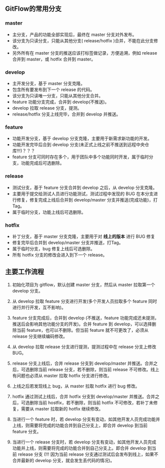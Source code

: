 ## GitFlow的常用分支

### master

- 主分支，产品的功能全部实现后，最终在 master 分支对外发布。
- 该分支为只读分支，只能从其他分支( release/hotfix )合并，不能在此分支修改。
- 另外所有在 master 分支的推送应该打标签做记录，方便追溯，例如 release 合并到 master，或 hotfix 合并到 master。


### develop

- 主开发分支，基于 master 分支克隆。
- 包含所有要发布到下一个 release 的代码。
- 该分支为只读唯一分支，只能从其他分支合并。
- feature 功能分支完成，合并到 develop(不推送)。
- develop 拉取 release 分支，提测。
- release/hotfix 分支上线完毕，合并到 develop 并推送。

### feature

- 功能开发分支，基于 develop 分支克隆，主要用于新需求新功能的开发。
- 功能开发完毕后合到 develop 分支(未正式上线之前不推送到远程中央仓库!!!)？？？
- feature 分支可同时存在多个，用于团队中多个功能同时开发，属于临时分支，功能完成后可选删除。

### release

- 测试分支，基于 feature 分支合并到 develop 之后，从 develop 分支克隆。
- 主要用于提交给测试人员进行功能测试，测试过程中发现的 BUG 在本分支进行修复，修复完成上线后合并到 develop/master 分支并推送(完成功能)，打Tag。
- 属于临时分支，功能上线后可选删除。

### hotfix

- 补丁分支，基于 master 分支克隆，主要用于对 **线上的版本** 进行 BUG 修复
- 修复完毕后合并到 develop/master 分支并推送，打Tag。
- 属于临时分支，bug 修复上线后可选删除。
- 所有 hotfix 分支的修改会进入到下一个 release。

## 主要工作流程

1. 初始化项目为 gitflow，默认创建 master 分支，然后从 master 拉取第一个 develop 分支。

2. 从 develop 拉取 feature 分支进行开发(多个开发人员拉取多个 feature 同时进行并行开发，互不影响)。

3. feature 分支完成后，合并到 develop (不推送，feature 功能完成还未提测，推送后会影响其他功能分支的开发)。合并 feature 到 develop，可以选择删除当前 feature，也可以不删除。但当前 feature 就不可更改了，必须从 release 分支继续编码修改。

4. 从 develop 拉取 release 分支进行提测，提测过程中在 release 分支上修改 BUG。

5. release 分支上线后，合并 release 分支到 develop/master 并推送。合并之后，可选删除当前 release 分支，若不删除，则当前 release 不可修改。线上有问题也必须从 master 拉取 hotfix 分支进行修改。

6. 上线之后若发现线上 bug，从 master 拉取 hotfix 进行 bug 修改。

7. hotfix 通过测试上线后，合并 hotfix 分支到 develop/master 并推送。合并之后，可选删除当前 hostfix，若不删除，则当前 hotfix 不可修改，若补丁未修复，需要从 master 拉取新的 hotfix 继续修改。

8. 当进行一个 feature 时，若 develop 分支有变动，如其他开发人员完成功能并上线，则需要将完成的功能合并到自己分支上，即合并 develop 到当前 feature 分支。

9. 当进行一个 release 分支时，若 develop 分支有变动，如其他开发人员完成功能并上线，则需要将完成的功能合并到自己分支上。即合并 develop 到当前 release 分支 (!!! 因为当前 release 分支通过测试后会发布到线上，如果不合并最新的 develop 分支，就会发生丢代码的情况)。




